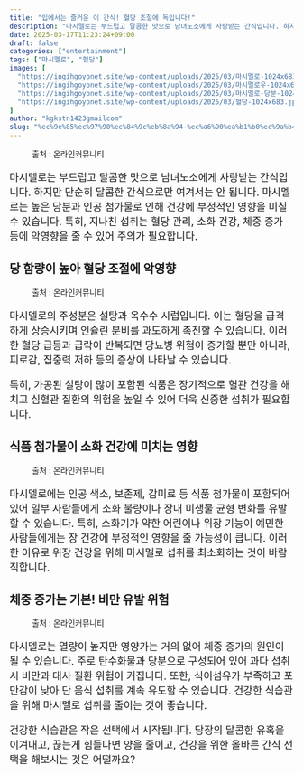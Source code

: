 ```yaml
---
title: "입에서는 즐거운 이 간식! 혈당 조절에 독입니다!"
description: "마시멜로는 부드럽고 달콤한 맛으로 남녀노소에게 사랑받는 간식입니다. 하지만 단순히 달콤한 간식으로만 여겨서는 안 됩니다. 마시멜로는 높은 당분과 인공 첨가물로 인해 건강에 부정적인 영향을 미칠 수 있습니다. 특히, 지나친 섭취는 혈당 관리, 소화 건강, 체중 증가 등에"
date: 2025-03-17T11:23:24+09:00
draft: false
categories: ["entertainment"]
tags: ["마시멜로", "혈당"]
images: [
  "https://ingihgoyonet.site/wp-content/uploads/2025/03/마시멜로-1024x683.jpg"
  "https://ingihgoyonet.site/wp-content/uploads/2025/03/마시멜로우-1024x683.jpg"
  "https://ingihgoyonet.site/wp-content/uploads/2025/03/마시멜로-당분-1024x683.jpg"
  "https://ingihgoyonet.site/wp-content/uploads/2025/03/혈당-1024x683.jpg"
]
author: "kgkstn1423gmailcom"
slug: "%ec%9e%85%ec%97%90%ec%84%9c%eb%8a%94-%ec%a6%90%ea%b1%b0%ec%9a%b4-%ec%9d%b4-%ea%b0%84%ec%8b%9d-%ed%98%88%eb%8b%b9-%ec%a1%b0%ec%a0%88%ec%97%90-%eb%8f%85%ec%9e%85%eb%8b%88%eb%8b%a4"
---
```


<figure ><img src="https://ingihgoyonet.site/wp-content/uploads/2025/03/마시멜로-1024x683.jpg" alt="" style="aspect-ratio:16/9;object-fit:cover"/><figcaption >출처 : 온라인커뮤니티</figcaption></figure> <p style="font-size:18px">마시멜로는 부드럽고 달콤한 맛으로 남녀노소에게 사랑받는 간식입니다. 하지만 단순히 달콤한 간식으로만 여겨서는 안 됩니다. 마시멜로는 높은 당분과 인공 첨가물로 인해 건강에 부정적인 영향을 미칠 수 있습니다. 특히, 지나친 섭취는 혈당 관리, 소화 건강, 체중 증가 등에 악영향을 줄 수 있어 주의가 필요합니다.</p> <h2 >당 함량이 높아 혈당 조절에 악영향</h2> <figure ><img src="https://ingihgoyonet.site/wp-content/uploads/2025/03/마시멜로우-1024x683.jpg" alt="" style="aspect-ratio:16/9;object-fit:cover"/><figcaption >출처 : 온라인커뮤니티</figcaption></figure> <p style="font-size:18px">마시멜로의 주성분은 설탕과 옥수수 시럽입니다. 이는 혈당을 급격하게 상승시키며 인슐린 분비를 과도하게 촉진할 수 있습니다. 이러한 혈당 급등과 급락이 반복되면 당뇨병 위험이 증가할 뿐만 아니라, 피로감, 집중력 저하 등의 증상이 나타날 수 있습니다.</p> <p style="font-size:18px">특히, 가공된 설탕이 많이 포함된 식품은 장기적으로 혈관 건강을 해치고 심혈관 질환의 위험을 높일 수 있어 더욱 신중한 섭취가 필요합니다.</p> <h2 >식품 첨가물이 소화 건강에 미치는 영향</h2> <figure ><img src="https://ingihgoyonet.site/wp-content/uploads/2025/03/마시멜로-당분-1024x683.jpg" alt="" style="aspect-ratio:16/9;object-fit:cover"/><figcaption >출처 : 온라인커뮤니티</figcaption></figure> <p style="font-size:18px">마시멜로에는 인공 색소, 보존제, 감미료 등 식품 첨가물이 포함되어 있어 일부 사람들에게 소화 불량이나 장내 미생물 균형 변화를 유발할 수 있습니다. 특히, 소화기가 약한 어린이나 위장 기능이 예민한 사람들에게는 장 건강에 부정적인 영향을 줄 가능성이 큽니다. 이러한 이유로 위장 건강을 위해 마시멜로 섭취를 최소화하는 것이 바람직합니다.</p> <h2 >체중 증가는 기본! 비만 유발 위험</h2> <figure ><img src="https://ingihgoyonet.site/wp-content/uploads/2025/03/혈당-1024x683.jpg" alt="" style="aspect-ratio:16/9;object-fit:cover"/><figcaption >출처 : 온라인커뮤니티</figcaption></figure> <p style="font-size:18px">마시멜로는 열량이 높지만 영양가는 거의 없어 체중 증가의 원인이 될 수 있습니다. 주로 탄수화물과 당분으로 구성되어 있어 과다 섭취 시 비만과 대사 질환 위험이 커집니다. 또한, 식이섬유가 부족하고 포만감이 낮아 단 음식 섭취를 계속 유도할 수 있습니다. 건강한 식습관을 위해 마시멜로 섭취를 줄이는 것이 좋습니다.</p> <p style="font-size:18px">건강한 식습관은 작은 선택에서 시작됩니다. 당장의 달콤한 유혹을 이겨내고, 끊는게 힘들다면 양을 줄이고, 건강을 위한 올바른 간식 선택을 해보시는 것은 어떨까요?</p>